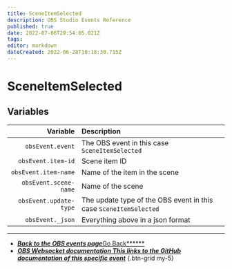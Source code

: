 ```yaml
---
title: SceneItemSelected
description: OBS Studio Events Reference
published: true
date: 2022-07-06T20:54:05.021Z
tags:
editor: markdown
dateCreated: 2022-06-28T18:18:30.715Z
---
```


# SceneItemSelected

## Variables

|               Variable | Description                                                       |
| ----------------------:|:----------------------------------------------------------------- |
|       `obsEvent.event` | The OBS event in this case `SceneItemSelected`                    |
|     `obsEvent.item-id` | Scene item ID                                                     |
|   `obsEvent.item-name` | Name of the item in the scene                                     |
|  `obsEvent.scene-name` | Name of the scene                                                 |
| `obsEvent.update-type` | The update type of the OBS event in this case `SceneItemSelected` |
|       `obsEvent._json` | Everything above in a json format                                 |

---

- [<i class="mdi mdi-chevron-left"></i>***Back to the OBS events page***Go Back******](/en/Broadcasters/OBS/Events)
- [<i class="mdi mdi-github"></i> ***OBS Websocket documentation ***This links to the GitHub documentation of this specific event******](https://github.com/obsproject/obs-websocket/blob/4.x-current/docs/generated/protocol.md#sceneitemselected)
{.btn-grid my-5}
